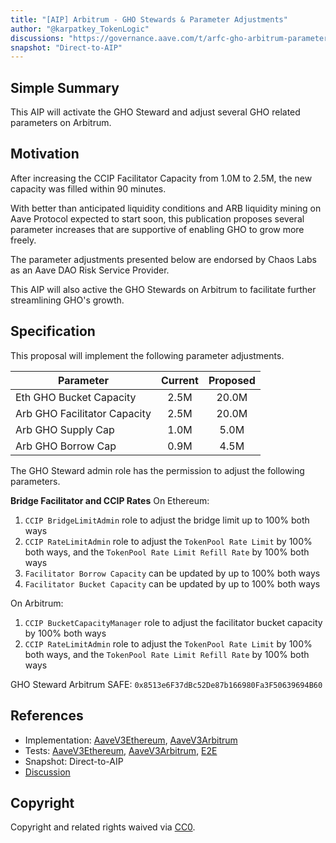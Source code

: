 ```yaml
---
title: "[AIP] Arbitrum - GHO Stewards & Parameter Adjustments"
author: "@karpatkey_TokenLogic"
discussions: "https://governance.aave.com/t/arfc-gho-arbitrum-parameter-adjustments/18386"
snapshot: "Direct-to-AIP"
---
```


## Simple Summary

This AIP will activate the GHO Steward and adjust several GHO related parameters on Arbitrum.

## Motivation

After increasing the CCIP Facilitator Capacity from 1.0M to 2.5M, the new capacity was filled within 90 minutes.

With better than anticipated liquidity conditions and ARB liquidity mining on Aave Protocol expected to start soon, this publication proposes several parameter increases that are supportive of enabling GHO to grow more freely.

The parameter adjustments presented below are endorsed by Chaos Labs as an Aave DAO Risk Service Provider.

This AIP will also active the GHO Stewards on Arbitrum to facilitate further streamlining GHO's growth.

## Specification

This proposal will implement the following parameter adjustments.

| Parameter                    | Current | Proposed |
| ---------------------------- | :-----: | :------: |
| Eth GHO Bucket Capacity      |  2.5M   |  20.0M   |
| Arb GHO Facilitator Capacity |  2.5M   |  20.0M   |
| Arb GHO Supply Cap           |  1.0M   |   5.0M   |
| Arb GHO Borrow Cap           |  0.9M   |   4.5M   |

The GHO Steward admin role has the permission to adjust the following parameters.

**Bridge Facilitator and CCIP Rates**
On Ethereum:

1. `CCIP BridgeLimitAdmin` role to adjust the bridge limit up to 100% both ways
2. `CCIP RateLimitAdmin` role to adjust the `TokenPool Rate Limit` by 100% both ways, and the `TokenPool Rate Limit Refill Rate` by 100% both ways
3. `Facilitator Borrow Capacity` can be updated by up to 100% both ways
4. `Facilitator Bucket Capacity` can be updated by up to 100% both ways

On Arbitrum:

1. `CCIP BucketCapacityManager` role to adjust the facilitator bucket capacity by 100% both ways
2. `CCIP RateLimitAdmin` role to adjust the `TokenPool Rate Limit` by 100% both ways, and the `TokenPool Rate Limit Refill Rate` by 100% both ways

GHO Steward Arbitrum SAFE: `0x8513e6F37dBc52De87b166980Fa3F50639694B60`

## References

- Implementation: [AaveV3Ethereum](https://github.com/bgd-labs/aave-proposals-v3/blob/main/src/20240722_Multi_IncreaseGHOFacilitatorCapacity/AaveV3Ethereum_IncreaseGHOFacilitatorCapacity_20240722.sol), [AaveV3Arbitrum](https://github.com/bgd-labs/aave-proposals-v3/blob/main/src/20240722_Multi_IncreaseGHOFacilitatorCapacity/AaveV3Arbitrum_IncreaseGHOFacilitatorCapacity_20240722.sol)
- Tests: [AaveV3Ethereum](https://github.com/bgd-labs/aave-proposals-v3/blob/main/src/20240722_Multi_IncreaseGHOFacilitatorCapacity/AaveV3Ethereum_IncreaseGHOFacilitatorCapacity_20240722.t.sol), [AaveV3Arbitrum](https://github.com/bgd-labs/aave-proposals-v3/blob/main/src/20240722_Multi_IncreaseGHOFacilitatorCapacity/AaveV3Arbitrum_IncreaseGHOFacilitatorCapacity_20240722.t.sol), [E2E](https://github.com/bgd-labs/aave-proposals-v3/blob/main/src/20240722_Multi_IncreaseGHOFacilitatorCapacity/AaveV3E2e_IncreaseGHOFacilitatorCapacity_20240722.t.sol)
- Snapshot: Direct-to-AIP
- [Discussion](https://governance.aave.com/t/arfc-gho-arbitrum-parameter-adjustments/18386)

## Copyright

Copyright and related rights waived via [CC0](https://creativecommons.org/publicdomain/zero/1.0/).
